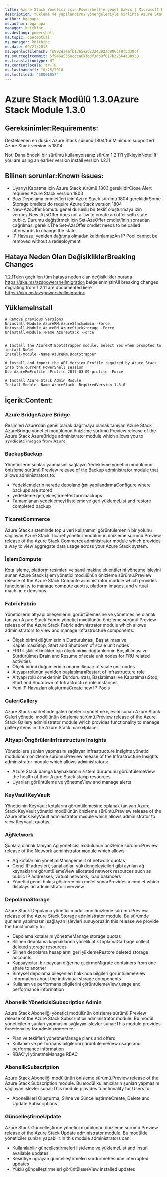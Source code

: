 ```yaml
---
title: Azure Stack Yönetici için PowerShell’e genel bakış | Microsoft Docs
description: Yükleme ve yapılandırma yönergeleriyle birlikte Azure Stack Yönetici için PowerShell’e genel bakış.
author: bganapa
ms.author: bganapa
manager: knithinc
ms.devlang: powershell
ms.topic: conceptual
ms.manager: knithinc
ms.date: 09/21/2018
ms.openlocfilehash: fb892daeafb1365ea62324392ac806cf9f3d39cf
ms.sourcegitcommit: 5f946a535eccca0b3ddf3db8f617b32564a88938
ms.translationtype: HT
ms.contentlocale: tr-TR
ms.lasthandoff: 10/25/2018
ms.locfileid: "50001057"
---
```

# <a name="azure-stack-module-130"></a><span data-ttu-id="088b4-103">Azure Stack Modülü 1.3.0</span><span class="sxs-lookup"><span data-stu-id="088b4-103">Azure Stack Module 1.3.0</span></span>

## <a name="requirements"></a><span data-ttu-id="088b4-104">Gereksinimler:</span><span class="sxs-lookup"><span data-stu-id="088b4-104">Requirements:</span></span>
<span data-ttu-id="088b4-105">Desteklenen en düşük Azure Stack sürümü 1804’tür.</span><span class="sxs-lookup"><span data-stu-id="088b4-105">Minimum supported Azure Stack version is 1804.</span></span>

<span data-ttu-id="088b4-106">Not: Daha önceki bir sürümü kullanıyorsanız sürüm 1.2.11’i yükleyin</span><span class="sxs-lookup"><span data-stu-id="088b4-106">Note: If you are using an earlier version install version 1.2.11</span></span>

## <a name="known-issues"></a><span data-ttu-id="088b4-107">Bilinen sorunlar:</span><span class="sxs-lookup"><span data-stu-id="088b4-107">Known issues:</span></span>

- <span data-ttu-id="088b4-108">Uyarıyı Kapatma için Azure Stack sürümü 1803 gereklidir</span><span class="sxs-lookup"><span data-stu-id="088b4-108">Close Alert requires Azure Stack version 1803</span></span>
- <span data-ttu-id="088b4-109">Bazı Depolama cmdlet’leri için Azure Stack sürümü 1804 gereklidir</span><span class="sxs-lookup"><span data-stu-id="088b4-109">Some Storage cmdlets do require Azure Stack version 1804</span></span>
- <span data-ttu-id="088b4-110">New-AzsOffer komutu genel durumlu bir teklif oluşturmaya izin vermez.</span><span class="sxs-lookup"><span data-stu-id="088b4-110">New-AzsOffer does not allow to create an offer with state public.</span></span> <span data-ttu-id="088b4-111">Durumu değiştirmek için Set-AzsOffer cmdlet’inin sonradan çağrılması gerekir.</span><span class="sxs-lookup"><span data-stu-id="088b4-111">The Set-AzsOffer cmdlet needs to be called afterwards to change the state.</span></span>
- <span data-ttu-id="088b4-112">IP Havuzu, yeniden dağıtma olmadan kaldırılamaz</span><span class="sxs-lookup"><span data-stu-id="088b4-112">An IP Pool cannot be removed without a redeployment</span></span>

## <a name="breaking-changes"></a><span data-ttu-id="088b4-113">Hataya Neden Olan Değişiklikler</span><span class="sxs-lookup"><span data-stu-id="088b4-113">Breaking Changes</span></span>
<span data-ttu-id="088b4-114">1.2.11’den geçirilen tüm hataya neden olan değişiklikler burada https://aka.ms/azspowershellmigration belgelenmiştir</span><span class="sxs-lookup"><span data-stu-id="088b4-114">All breaking changes migrating from 1.2.11 are documented here https://aka.ms/azspowershellmigration</span></span>

## <a name="install"></a><span data-ttu-id="088b4-115">Yükleme</span><span class="sxs-lookup"><span data-stu-id="088b4-115">Install</span></span>
```
# Remove previous Versions
Uninstall-Module AzureRM.AzureStackAdmin -Force
Uninstall-Module AzureRM.AzureStackStorage -Force
Uninstall-Module -Name AzureStack -Force 


# Install the AzureRM.Bootstrapper module. Select Yes when prompted to install NuGet
Install-Module -Name AzureRm.BootStrapper

# Install and import the API Version Profile required by Azure Stack into the current PowerShell session.
Use-AzureRmProfile -Profile 2017-03-09-profile -Force

# Install Azure Stack Admin Module
Install-Module -Name AzureStack -RequiredVersion 1.3.0
```
## <a name="content"></a><span data-ttu-id="088b4-116">İçerik:</span><span class="sxs-lookup"><span data-stu-id="088b4-116">Content:</span></span>
### <a name="azure-bridge"></a><span data-ttu-id="088b4-117">Azure Bridge</span><span class="sxs-lookup"><span data-stu-id="088b4-117">Azure Bridge</span></span>
<span data-ttu-id="088b4-118">Resimleri Azure’dan genel olarak dağıtmaya olanak tanıyan Azure Stack AzureBridge yönetici modülünün önizleme sürümü.</span><span class="sxs-lookup"><span data-stu-id="088b4-118">Preview release of the Azure Stack AzureBridge administrator module which allows you to syndicate images from Azure.</span></span>

### <a name="backup"></a><span data-ttu-id="088b4-119">Backup</span><span class="sxs-lookup"><span data-stu-id="088b4-119">Backup</span></span>
<span data-ttu-id="088b4-120">Yöneticilerin şunları yapmasını sağlayan Yedekleme yönetici modülünün önizleme sürümü:</span><span class="sxs-lookup"><span data-stu-id="088b4-120">Preview release of the Backup administrator module that allows administrators to:</span></span>
- <span data-ttu-id="088b4-121">Yedeklemelerin nerede depolandığını yapılandırma</span><span class="sxs-lookup"><span data-stu-id="088b4-121">Configure where backups are stored</span></span>
- <span data-ttu-id="088b4-122">yedekleme gerçekleştirme</span><span class="sxs-lookup"><span data-stu-id="088b4-122">Perform backups</span></span>
- <span data-ttu-id="088b4-123">Tamamlanan yedeklemeyi listeleme ve geri yükleme</span><span class="sxs-lookup"><span data-stu-id="088b4-123">List and restore completed backup</span></span>

### <a name="commerce"></a><span data-ttu-id="088b4-124">Ticaret</span><span class="sxs-lookup"><span data-stu-id="088b4-124">Commerce</span></span>
<span data-ttu-id="088b4-125">Azure Stack sisteminde toplu veri kullanımını görüntülemenin bir yolunu sağlayan Azure Stack Ticaret yönetici modülünün önizleme sürümü.</span><span class="sxs-lookup"><span data-stu-id="088b4-125">Preview release of the Azure Stack Commerce administrator module which provides a way to view aggregate data usage across your Azure Stack system.</span></span>

### <a name="compute"></a><span data-ttu-id="088b4-126">İşlem</span><span class="sxs-lookup"><span data-stu-id="088b4-126">Compute</span></span>
<span data-ttu-id="088b4-127">Kota işleme, platform resimleri ve sanal makine eklentilerini yönetme işlevini sunan Azure Stack İşlem yönetici modülünün önizleme sürümü.</span><span class="sxs-lookup"><span data-stu-id="088b4-127">Preview release of the Azure Stack Compute administrator module which provides functionality to manage compute quotas, platform images, and virtual machine extensions.</span></span>

### <a name="fabric"></a><span data-ttu-id="088b4-128">Fabric</span><span class="sxs-lookup"><span data-stu-id="088b4-128">Fabric</span></span>
<span data-ttu-id="088b4-129">Yöneticilerin altyapı bileşenlerini görüntülemesine ve yönetmesine olanak tanıyan Azure Stack Fabric yönetici modülünün önizleme sürümü:</span><span class="sxs-lookup"><span data-stu-id="088b4-129">Preview release of the Azure Stack Fabric administrator module which allows administrators to view and manage infrastructure components:</span></span>
- <span data-ttu-id="088b4-130">Ölçek birimi düğümlerinin Durdurulması, Başlatılması ve Kapatılması</span><span class="sxs-lookup"><span data-stu-id="088b4-130">Stop, Start and Shutdown of scale unit nodes</span></span>
- <span data-ttu-id="088b4-131">FRU ilişkili etkinlikler için ölçek birimi düğümlerinin Boşaltılması ve Sürdürülmesi</span><span class="sxs-lookup"><span data-stu-id="088b4-131">Drain and Resume of scale unit nodes for FRU related activities</span></span>
- <span data-ttu-id="088b4-132">Ölçek birimi düğümlerinin onarımı</span><span class="sxs-lookup"><span data-stu-id="088b4-132">Repair of scale unit nodes</span></span>
- <span data-ttu-id="088b4-133">Altyapı rolünün yeniden başlatılması</span><span class="sxs-lookup"><span data-stu-id="088b4-133">Restart of Infrastructure role</span></span>
- <span data-ttu-id="088b4-134">Altyapı rolü örneklerinin Durdurulması, Başlatılması ve Kapatılması</span><span class="sxs-lookup"><span data-stu-id="088b4-134">Stop, Start and Shutdown of Infrastructure role instances</span></span>
- <span data-ttu-id="088b4-135">Yeni IP Havuzları oluşturma</span><span class="sxs-lookup"><span data-stu-id="088b4-135">Create new IP Pools</span></span>


### <a name="gallery"></a><span data-ttu-id="088b4-136">Galeri</span><span class="sxs-lookup"><span data-stu-id="088b4-136">Gallery</span></span>
<span data-ttu-id="088b4-137">Azure Stack marketinde galeri öğelerini yönetme işlevini sunan Azure Stack Galeri yönetici modülünün önizleme sürümü.</span><span class="sxs-lookup"><span data-stu-id="088b4-137">Preview release of the Azure Stack Gallery administrator module which provides functionality to manage gallery items in the Azure Stack marketplace.</span></span>

### <a name="infrastructure-insights"></a><span data-ttu-id="088b4-138">Altyapı Öngörüleri</span><span class="sxs-lookup"><span data-stu-id="088b4-138">Infrastructure Insights</span></span>
<span data-ttu-id="088b4-139">Yöneticilere şunları yapmasını sağlayan Infrastructure Insights yönetici modülünün önizleme sürümü:</span><span class="sxs-lookup"><span data-stu-id="088b4-139">Preview release of the Infrastructure Insights administrator module which allows administrators:</span></span>
- <span data-ttu-id="088b4-140">Azure Stack damga kaynaklarının sistem durumunu görüntüleme</span><span class="sxs-lookup"><span data-stu-id="088b4-140">View the health of their Azure Stack stamp resources</span></span>
- <span data-ttu-id="088b4-141">Uyarıları görüntüleme ve yönetme</span><span class="sxs-lookup"><span data-stu-id="088b4-141">View and manage alerts</span></span>

### <a name="keyvault"></a><span data-ttu-id="088b4-142">KeyVault</span><span class="sxs-lookup"><span data-stu-id="088b4-142">KeyVault</span></span>
<span data-ttu-id="088b4-143">Yöneticinin KeyVault kotalarını görüntülemesine oplanak tanıyan Azure Stack KeyVault yönetici modülünün önizleme sürümü.</span><span class="sxs-lookup"><span data-stu-id="088b4-143">Preview release of the Azure Stack KeyVault administrator module which allows administrator to view KeyVault quotas.</span></span>

### <a name="network"></a><span data-ttu-id="088b4-144">Ağ</span><span class="sxs-lookup"><span data-stu-id="088b4-144">Network</span></span>
<span data-ttu-id="088b4-145">Şunlara olanak tanıyan Ağ yöneticisi modülünün önizleme sürümü:</span><span class="sxs-lookup"><span data-stu-id="088b4-145">Preview release of the Network administrator module which allows:</span></span>
- <span data-ttu-id="088b4-146">Ağ kotalarının yönetimi</span><span class="sxs-lookup"><span data-stu-id="088b4-146">Management of network quotas</span></span>
- <span data-ttu-id="088b4-147">Genel IP adresleri, sanal ağlar, yük dengeleyicileri gibi ayrılan ağ kaynaklarını görüntüleme</span><span class="sxs-lookup"><span data-stu-id="088b4-147">View allocated network resources such as public IP addresses, virtual networks, load balancers</span></span>
- <span data-ttu-id="088b4-148">Yönetici genel bakışı gösteren bir cmdlet sunar</span><span class="sxs-lookup"><span data-stu-id="088b4-148">Provides a cmdlet which displays an administrator overview</span></span>

### <a name="storage"></a><span data-ttu-id="088b4-149">Depolama</span><span class="sxs-lookup"><span data-stu-id="088b4-149">Storage</span></span>
<span data-ttu-id="088b4-150">Azure Stack Depolama yönetici modülünün önizleme sürümü.</span><span class="sxs-lookup"><span data-stu-id="088b4-150">Preview release of the Azure Stack Storage administrator module.</span></span>  <span data-ttu-id="088b4-151">Bu sürümde şunların yapılmasını sağlayan işlevleri sunuyoruz:</span><span class="sxs-lookup"><span data-stu-id="088b4-151">In this release we provide the functionality to:</span></span>
- <span data-ttu-id="088b4-152">Depolama kotalarını yönetme</span><span class="sxs-lookup"><span data-stu-id="088b4-152">Manage storage quotas</span></span>
- <span data-ttu-id="088b4-153">Silinen depolama kaynaklarına yönelik atık toplama</span><span class="sxs-lookup"><span data-stu-id="088b4-153">Garbage collect deleted storage resources</span></span>
- <span data-ttu-id="088b4-154">Silinen depolama hesaplarını geri yükleme</span><span class="sxs-lookup"><span data-stu-id="088b4-154">Restore deleted storage accounts</span></span>
- <span data-ttu-id="088b4-155">Kapsayıcıları bir paydan diğerine geçirme</span><span class="sxs-lookup"><span data-stu-id="088b4-155">Migrate containers from one share to another</span></span>
- <span data-ttu-id="088b4-156">Bireysel depolama bileşenleri hakkında bilgileri görüntüleme</span><span class="sxs-lookup"><span data-stu-id="088b4-156">View information about the individual storage components</span></span>
- <span data-ttu-id="088b4-157">Kullanım ve performans bilgilerini görüntüleme</span><span class="sxs-lookup"><span data-stu-id="088b4-157">View usage and performance information</span></span>

### <a name="subscription-admin"></a><span data-ttu-id="088b4-158">Abonelik Yöneticisi</span><span class="sxs-lookup"><span data-stu-id="088b4-158">Subscription Admin</span></span>
<span data-ttu-id="088b4-159">Azure Stack Aboneliği yönetici modülünün önizleme sürümü.</span><span class="sxs-lookup"><span data-stu-id="088b4-159">Preview release of the Azure Stack Subscription administrator module.</span></span>  <span data-ttu-id="088b4-160">Bu modül yöneticilerin şunları yapmasını sağlayan işlevler sunar:</span><span class="sxs-lookup"><span data-stu-id="088b4-160">This module provides functionality for administrators to:</span></span>
- <span data-ttu-id="088b4-161">Plan ve teklifleri yönetme</span><span class="sxs-lookup"><span data-stu-id="088b4-161">Manage plans and offers</span></span>
- <span data-ttu-id="088b4-162">Kullanım ve performans bilgilerini görüntüleme</span><span class="sxs-lookup"><span data-stu-id="088b4-162">View usage and performance information</span></span>
- <span data-ttu-id="088b4-163">RBAC’yi yönetme</span><span class="sxs-lookup"><span data-stu-id="088b4-163">Manage RBAC</span></span>

### <a name="subscription"></a><span data-ttu-id="088b4-164">Abonelik</span><span class="sxs-lookup"><span data-stu-id="088b4-164">Subscription</span></span>
<span data-ttu-id="088b4-165">Azure Stack Aboneliği modülünün önizleme sürümü.</span><span class="sxs-lookup"><span data-stu-id="088b4-165">Preview release of the Azure Stack Subscription module.</span></span>  <span data-ttu-id="088b4-166">Bu modül kullanıcıların şunları yapmasını sağlayan işlevler sunar:</span><span class="sxs-lookup"><span data-stu-id="088b4-166">This module provides functionality for Users to:</span></span>
- <span data-ttu-id="088b4-167">Abonelikleri Oluşturma, Silme ve Güncelleştirme</span><span class="sxs-lookup"><span data-stu-id="088b4-167">Create, Delete and Update Subscriptions</span></span>

### <a name="update"></a><span data-ttu-id="088b4-168">Güncelleştirme</span><span class="sxs-lookup"><span data-stu-id="088b4-168">Update</span></span>
<span data-ttu-id="088b4-169">Azure Stack Güncelleştirme yönetici modülünün önizleme sürümü.</span><span class="sxs-lookup"><span data-stu-id="088b4-169">Preview release of the Azure Stack Update administrator module.</span></span>  <span data-ttu-id="088b4-170">Bu modülde yöneticiler şunları yapabilir:</span><span class="sxs-lookup"><span data-stu-id="088b4-170">In this module administrators can:</span></span>
- <span data-ttu-id="088b4-171">Kullanılabilir güncelleştirmeleri listeleme ve yükleme</span><span class="sxs-lookup"><span data-stu-id="088b4-171">List and install available updates</span></span>
- <span data-ttu-id="088b4-172">Kesintiye uğrayan güncelleştirmeleri sürdürme</span><span class="sxs-lookup"><span data-stu-id="088b4-172">Resume interrupted updates</span></span>
- <span data-ttu-id="088b4-173">Yüklü güncelleştirmeleri görüntüleme</span><span class="sxs-lookup"><span data-stu-id="088b4-173">View installed updates</span></span>
